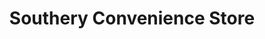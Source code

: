 ---
title: "Southery Convenience Store"
url: /downham-market/southery-convenience-store/
shop: convenience
---
